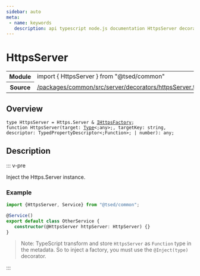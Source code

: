 ```yaml
---
sidebar: auto
meta:
 - name: keywords
   description: api typescript node.js documentation HttpsServer decorator
---
```

# HttpsServer <Badge text="Decorator" type="decorator"/>
<!-- Summary -->
<section class="symbol-info"><table class="is-full-width"><tbody><tr><th>Module</th><td><div class="lang-typescript"><span class="token keyword">import</span> { HttpsServer }&nbsp;<span class="token keyword">from</span>&nbsp;<span class="token string">"@tsed/common"</span></div></td></tr><tr><th>Source</th><td><a href="https://github.com/Romakita/ts-express-decorators/blob/v4.31.9/packages/common/src/server/decorators/httpsServer.ts#L0-L0">/packages/common/src/server/decorators/httpsServer.ts</a></td></tr></tbody></table></section>

<!-- Overview -->
## Overview


<pre><code class="typescript-lang ">type HttpsServer<span class="token punctuation"> = </span>Https.Server & <a href="/api/common/server/decorators/IHttpsFactory.html"><span class="token">IHttpsFactory</span></a><span class="token punctuation">;</span>
function <span class="token function">HttpsServer</span><span class="token punctuation">(</span>target<span class="token punctuation">:</span> <a href="/api/core/interfaces/Type.html"><span class="token">Type</span></a>&lt<span class="token punctuation">;</span><span class="token keyword">any</span>&gt<span class="token punctuation">;</span><span class="token punctuation">,</span> targetKey<span class="token punctuation">:</span> <span class="token keyword">string</span><span class="token punctuation">,</span> descriptor<span class="token punctuation">:</span> TypedPropertyDescriptor&lt<span class="token punctuation">;</span>Function&gt<span class="token punctuation">;</span> | <span class="token keyword">number</span><span class="token punctuation">)</span><span class="token punctuation">:</span> <span class="token keyword">any</span><span class="token punctuation">;</span></code></pre>



<!-- Description -->
## Description

::: v-pre

Inject the Https.Server instance.

### Example

```typescript
import {HttpsServer, Service} from "@tsed/common";

@Service()
export default class OtherService {
   constructor(@HttpsServer httpServer: HttpServer) {}
}
```

> Note: TypeScript transform and store `HttpsServer` as `Function` type in the metadata. So to inject a factory, you must use the `@Inject(type)` decorator.


:::
